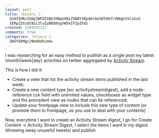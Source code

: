 ```yaml
---
layout: post
title: !binary |-
  SG93IHRvIGNyZWF0ZSBhIHNpbXBsZSBBY3Rpdml0eSBTdHJlYW0gV2Vla2x5
  IERpZ2VzdCB1c2luZyBDQ0sgYW5kIFZpZXdz
created: 1294591157
comments: true
categories: !binary |-
  ZW5fdXMgc29mdHdhcmU=
---
```

I was researching for an easy method to publish as a single post my latest {month|week|day} activities on twitter aggregated by <a href="http://drupal.org/project/activitystream">Activity Stream</a>.
<!--break-->
This is how I did it:

<ul>
  <li>Create a view that list the activity stream items published in the last week;</li>
  <li>Create a new content type (ex: activitystreamdigest), add a node-reference cck field with unlimited values, checkboxes as widget type and the precedent view as nodes that can be referenced;</li>
  <li>Update your frontpage view to include this new type of content (or promote them to frontpage, as you use to deal with your contents)</li>
</ul>

Now, everytime I want to create an Activity Stream digest, I go for Create Content -> Activity Stream Digest, I select the items I want in my digest (throwing away unuseful tweets) and publish.
